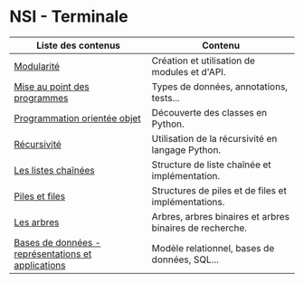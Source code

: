 # NSI - Terminale

| Liste des contenus                      | Contenu                                                  |
| --------------------------------------- | -------------------------------------------------------- |
| [Modularité](modularite/index.md) | Création et utilisation de modules et d'API. |
| [Mise au point des programmes](mise_au_point/index.md) | Types de données, annotations, tests... |
| [Programmation orientée objet](poo/index.md) | Découverte des classes en Python. |
| [Récursivité](recursivite/index.md) | Utilisation de la récursivité en langage Python. |
| [Les listes chaînées](listes/index.md) | Structure de liste chaînée et implémentation. |
| [Piles et files](pilesfiles/index.md) | Structures de piles et de files et implémentations. |
| [Les arbres](arbres/index.md) | Arbres, arbres binaires et arbres binaires de recherche. |
| [Bases de données - représentations et applications](bdd/index.md) | Modèle relationnel, bases de données, SQL... |